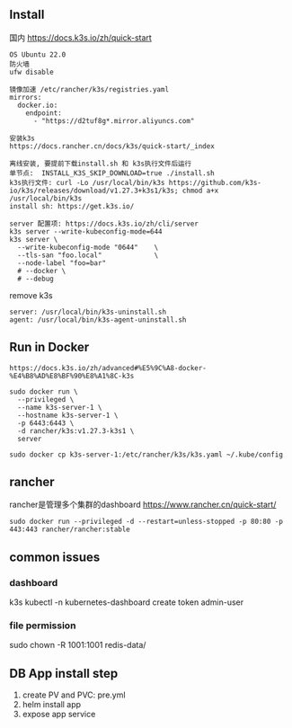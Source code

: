 ## Install

国内 https://docs.k3s.io/zh/quick-start
```
OS Ubuntu 22.0
防火墙
ufw disable
```
```
镜像加速 /etc/rancher/k3s/registries.yaml
mirrors:
  docker.io:
    endpoint:
      - "https://d2tuf8g*.mirror.aliyuncs.com"
```
```
安装k3s
https://docs.rancher.cn/docs/k3s/quick-start/_index     

离线安装, 要提前下载install.sh 和 k3s执行文件后运行
单节点:  INSTALL_K3S_SKIP_DOWNLOAD=true ./install.sh
k3s执行文件: curl -Lo /usr/local/bin/k3s https://github.com/k3s-io/k3s/releases/download/v1.27.3+k3s1/k3s; chmod a+x /usr/local/bin/k3s
install sh: https://get.k3s.io/

server 配置项: https://docs.k3s.io/zh/cli/server
k3s server --write-kubeconfig-mode=644
k3s server \
  --write-kubeconfig-mode "0644"    \
  --tls-san "foo.local"             \
  --node-label "foo=bar"
  # --docker \
  # --debug 

```
remove k3s
```
server: /usr/local/bin/k3s-uninstall.sh
agent: /usr/local/bin/k3s-agent-uninstall.sh

```
## Run in Docker
```
https://docs.k3s.io/zh/advanced#%E5%9C%A8-docker-%E4%B8%AD%E8%BF%90%E8%A1%8C-k3s

sudo docker run \
  --privileged \
  --name k3s-server-1 \
  --hostname k3s-server-1 \
  -p 6443:6443 \
  -d rancher/k3s:v1.27.3-k3s1 \
  server

sudo docker cp k3s-server-1:/etc/rancher/k3s/k3s.yaml ~/.kube/config
```
## rancher
rancher是管理多个集群的dashboard
https://www.rancher.cn/quick-start/
```
sudo docker run --privileged -d --restart=unless-stopped -p 80:80 -p 443:443 rancher/rancher:stable
```

## common issues
### dashboard
k3s kubectl -n kubernetes-dashboard create token admin-user
### file permission
sudo chown -R 1001:1001 redis-data/

## DB App install step
1. create PV and PVC: pre.yml
2. helm install app
3. expose app service